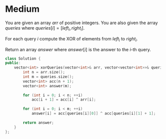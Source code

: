 # Medium

You are given an array $arr$ of positive integers. You are also given the array $queries$ where $queries[i] = [left_i, right_i]$.

For each query $i$ compute the XOR of elements from $left_i$ to $right_i$.

Return an array $answer$ where $answer[i]$ is the answer to the $i$-th query.

```cpp
class Solution {
public:
    vector<int> xorQueries(vector<int>& arr, vector<vector<int>>& queries) {
        int n = arr.size();
        int m = queries.size();
        vector<int> acc(n + 1);
        vector<int> answer(m);
        
        for (int i = 0; i < n; ++i)
            acc[i + 1] = acc[i] ^ arr[i];
        
        for (int i = 0; i < m; ++i)
            answer[i] = acc[queries[i][0]] ^ acc[queries[i][1] + 1];
        
        return answer;
    }
};
```
